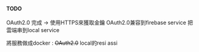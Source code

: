 



#### TODO
OAuth2.0 完成 -> 使用HTTPS來獲取金鑰
OAuth2.0兼容到firebase service
把雲端串到local service


將服務做成docker : 
~~OAuth2.0~~
local的resi assi
